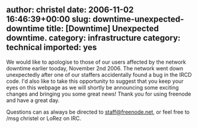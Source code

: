 author: christel
date: 2006-11-02 16:46:39+00:00
slug: downtime-unexpected-downtime
title: [Downtime] Unexpected downtime.
category: infrastructure
category: technical
imported: yes
---
We would like to apologise to those of our users affected by the network downtime earlier tooday, November 2nd 2006. The network went down unexpectedly after one of our staffers accidentally found a bug in the IRCD code.
I'd also like to take this opportunity to suggest that you keep your eyes on this webpage as we will shortly be announcing some exciting changes and bringing you some great news!
Thank you for using freenode and have a great day.

Questions can as always be directed to staff@freenode.net, or feel free to /msg christel or LoRez on IRC.

